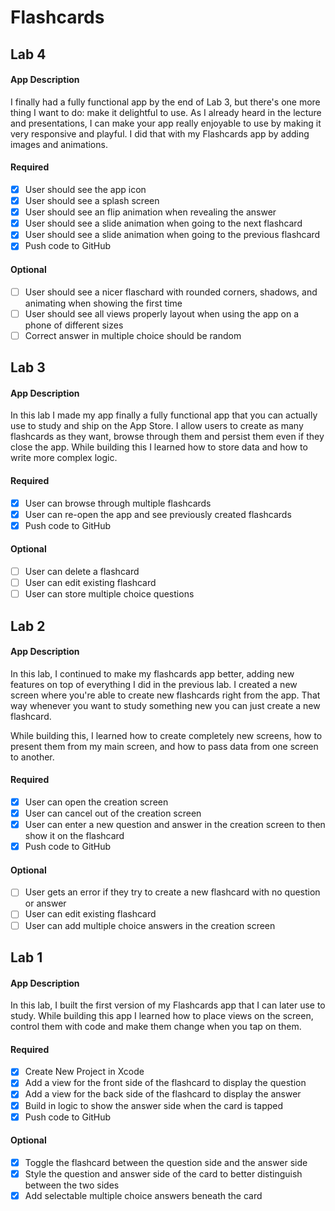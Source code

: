 # Flashcards
## Lab 4

#### App Description
I finally had a fully functional app by the end of Lab 3, but there's one more thing I want to do: make it delightful to use. As I already heard in the lecture and presentations, I can make your app really enjoyable to use by making it very responsive and playful. I did that with my Flashcards app by adding images and animations.

#### Required
- [x] User should see the app icon 
- [x] User should see a splash screen
- [x] User should see an flip animation when revealing the answer
- [x] User should see a slide animation when going to the next flashcard
- [x] User should see a slide animation when going to the previous flashcard
- [x] Push code to GitHub
#### Optional
- [ ] User should see a nicer flaschard with rounded corners, shadows, and animating when showing the first time
- [ ] User should see all views properly layout when using the app on a phone of different sizes
- [ ] Correct answer in multiple choice should be random

## Lab 3

#### App Description
In this lab I made my app finally a fully functional app that you can actually use to study and ship on the App Store. I allow users to create as many flashcards as they want, browse through them and persist them even if they close the app. While building this I learned how to store data and how to write more complex logic.

#### Required
- [x] User can browse through multiple flashcards
- [x] User can re-open the app and see previously created flashcards
- [x] Push code to GitHub
#### Optional
- [ ] User can delete a flashcard
- [ ] User can edit existing flashcard
- [ ] User can store multiple choice questions

## Lab 2

#### App Description
In this lab, I continued to make my flashcards app better, adding new features on top of everything I did in the previous lab. I created a new screen where you're able to create new flashcards right from the app. That way whenever you want to study something new you can just create a new flashcard.

While building this, I learned how to create completely new screens, how to present them from my main screen, and how to pass data from one screen to another.

#### Required
- [x] User can open the creation screen
- [x] User can cancel out of the creation screen
- [x] User can enter a new question and answer in the creation screen to then show it on the flashcard
- [x] Push code to GitHub
#### Optional
- [ ] User gets an error if they try to create a new flashcard with no question or answer
- [ ] User can edit existing flashcard
- [ ] User can add multiple choice answers in the creation screen

## Lab 1

#### App Description
In this lab, I built the first version of my Flashcards app that I can later use to study. While building this app I learned how to place views on the screen, control them with code and make them change when you tap on them.

#### Required
- [x] Create New Project in Xcode
- [x] Add a view for the front side of the flashcard to display the question
- [x] Add a view for the back side of the flashcard to display the answer
- [x] Build in logic to show the answer side when the card is tapped
- [x] Push code to GitHub
#### Optional
- [x] Toggle the flashcard between the question side and the answer side
- [x] Style the question and answer side of the card to better distinguish between the two sides
- [x] Add selectable multiple choice answers beneath the card
